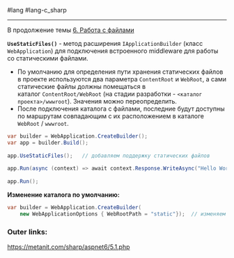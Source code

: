 #lang #lang-c_sharp 

---
В продолжение темы [6. Работа с файлами](1.%20Languages/C-sharp/_%20ASP.NET/ASP.NET%20Core/1.%20Основы/6.%20Работа%20с%20файлами.md)

**`UseStaticFiles()`** - метод расширения `IApplicationBuilder` (класс `WebApplication`) для подключения встроенного middleware для работы со статическими файлами.

- По умолчанию для определения пути хранения статических файлов в проекте используются два параметра `ContentRoot` и `WebRoot`, а сами статические файлы должны помещаться в каталог `ContentRoot/WebRoot` (на стадии разработки - `<каталог проекта>/wwwroot`). Значения можно переопределить.
- После подключения каталога с файлами, последние будут доступны по маршрутам совпадающим с их расположением в каталоге `WebRoot` / `wwwroot`.

```csharp
var builder = WebApplication.CreateBuilder();
var app = builder.Build();
 
app.UseStaticFiles();   // добавляем поддержку статических файлов
 
app.Run(async (context) => await context.Response.WriteAsync("Hello World"));
 
app.Run();
```

**Изменение каталога по умолчанию:**
```csharp
var builder = WebApplication.CreateBuilder(
    new WebApplicationOptions { WebRootPath = "static"});  // изменяем папку для хранения статики
```


### Outer links:
https://metanit.com/sharp/aspnet6/5.1.php